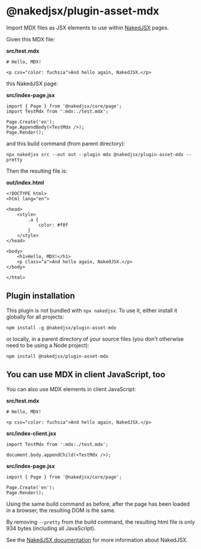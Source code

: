 # @nakedjsx/plugin-asset-mdx
Import MDX files as JSX elements to use within [NakedJSX](https://nakedjsx.org) pages.

Given this MDX file:

**src/test.mdx**
```
# Hello, MDX!

<p css="color: fuchsia">And hello again, NakedJSX.</p>
```

this NakedJSX page:

**src/index-page.jsx**
```
import { Page } from '@nakedjsx/core/page';
import TestMdx from ':mdx:./test.mdx';

Page.Create('en');
Page.AppendBody(<TestMdx />);
Page.Render();
```

and this build command (from parent directory):

```
npx nakedjsx src --out out --plugin mdx @nakedjsx/plugin-asset-mdx --pretty
```

Then the resulting file is:

**out/index.html**
```
<!DOCTYPE html>
<html lang="en">

<head>
    <style>
        .a {
            color: #f0f
        }
    </style>
</head>

<body>
    <h1>Hello, MDX!</h1>
    <p class="a">And hello again, NakedJSX.</p>
</body>

</html>
```

## Plugin installation

This plugin is not bundled with `npx nakedjsx`. To use it,
either install it globally for all projects:

```
npm install -g @nakedjsx/plugin-asset-mdx
```

or locally, in a parent directory of your source files (you don't otherwise need to be using a Node project):

```
npm install @nakedjsx/plugin-asset-mdx
```

## You can use MDX in client JavaScript, too

You can also use MDX elements in client JavaScript:

**src/test.mdx**
```
# Hello, MDX!

<p css="color: fuchsia">And hello again, NakedJSX.</p>
```

**src/index-client.jsx**
```
import TestMdx from ':mdx:./test.mdx';

document.body.appendChild(<TestMdx />);
```

**src/index-page.jsx**
```
import { Page } from '@nakedjsx/core/page';

Page.Create('en');
Page.Render();
```

Using the same build command as before, after the page has been loaded in a browser, the resulting DOM  is the same.

By removing `--pretty` from the build command, the resulting html file is only 934 bytes (including all JavaScript).

See the [NakedJSX documentation](https://nakedjsx.org/documentation/) for more information about NakedJSX.